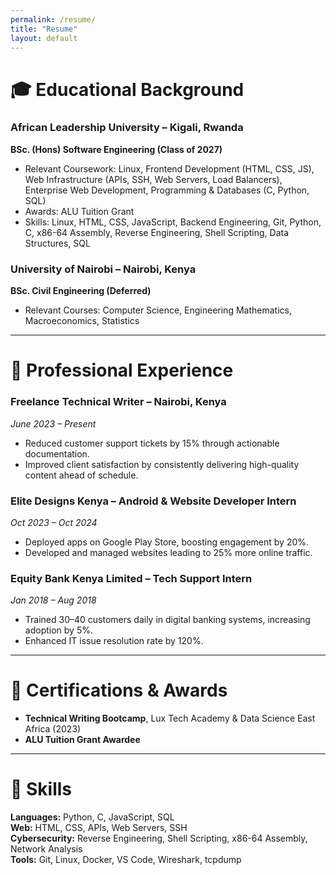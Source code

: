```yaml
---
permalink: /resume/
title: "Resume"
layout: default
---
```


# 🎓 Educational Background

### **African Leadership University – Kigali, Rwanda**  
**BSc. (Hons) Software Engineering (Class of 2027)**  
- Relevant Coursework: Linux, Frontend Development (HTML, CSS, JS), Web Infrastructure (APIs, SSH, Web Servers, Load Balancers), Enterprise Web Development, Programming & Databases (C, Python, SQL)  
- Awards: ALU Tuition Grant  
- Skills: Linux, HTML, CSS, JavaScript, Backend Engineering, Git, Python, C, x86-64 Assembly, Reverse Engineering, Shell Scripting, Data Structures, SQL  

### **University of Nairobi – Nairobi, Kenya**  
**BSc. Civil Engineering (Deferred)**  
- Relevant Courses: Computer Science, Engineering Mathematics, Macroeconomics, Statistics  

---

# 💼 Professional Experience

### **Freelance Technical Writer – Nairobi, Kenya**  
*June 2023 – Present*  
- Reduced customer support tickets by 15% through actionable documentation.  
- Improved client satisfaction by consistently delivering high-quality content ahead of schedule.  

### **Elite Designs Kenya – Android & Website Developer Intern**  
*Oct 2023 – Oct 2024*  
- Deployed apps on Google Play Store, boosting engagement by 20%.  
- Developed and managed websites leading to 25% more online traffic.  

### **Equity Bank Kenya Limited – Tech Support Intern**  
*Jan 2018 – Aug 2018*  
- Trained 30–40 customers daily in digital banking systems, increasing adoption by 5%.  
- Enhanced IT issue resolution rate by 120%.  

---

# 🏅 Certifications & Awards
- **Technical Writing Bootcamp**, Lux Tech Academy & Data Science East Africa (2023)  
- **ALU Tuition Grant Awardee**

---

# 🧠 Skills
**Languages:** Python, C, JavaScript, SQL  
**Web:** HTML, CSS, APIs, Web Servers, SSH  
**Cybersecurity:** Reverse Engineering, Shell Scripting, x86-64 Assembly, Network Analysis  
**Tools:** Git, Linux, Docker, VS Code, Wireshark, tcpdump
